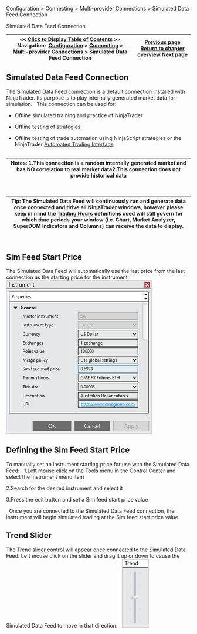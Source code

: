 ﻿
Configuration \> Connecting \> Multi\-provider Connections \> Simulated Data Feed Connection

Simulated Data Feed Connection

| \<\< [Click to Display Table of Contents](simulated_data_feed_connection.md) \>\> **Navigation:**     [Configuration](configuration-1.md) \> [Connecting](connecting-1.md) \> [Multi\-provider Connections](multi-provider-connections-1.md) \> Simulated Data Feed Connection | [Previous page](external_data_feed_connection-1.md) [Return to chapter overview](multi-provider-connections-1.md) [Next page](options-1.md) |
| --- | --- |
## Simulated Data Feed Connection
The Simulated Data Feed connection is a default connection installed with NinjaTrader. Its purpose is to play internally generated market data for simulation. 
 
This connection can be used for:
 
- Offline simulated training and practice of NinjaTrader 

- Offline testing of strategies 

- Offline testing of trade automation using NinjaScript strategies or the NinjaTrader [Automated Trading Interface](automated_trading_interface_at-1.md) 

## 

| Notes: 1\.This connection is a random internally generated market and has NO correlation to real market data2\.This connection does not provide historical data |
| --- |
 

| Tip: The Simulated Data Feed will continuously run and generate data once connected and drive all NinjaTrader windows, however please keep in mind the [Trading Hours](tradinghours-1.md) definitions used will still govern for which time periods your window (i.e. Chart, Market Analyzer, SuperDOM Indicators and Columns) can receive the data to display. |
| --- |
 
## Sim Feed Start Price
The Simulated Data Feed will automatically use the last price from the last connection as the starting price for the instrument.
 
![Connecting_SimulatedDataFeed1](connecting_simulateddatafeed1.png)
 
## Defining the Sim Feed Start Price
To manually set an instrument starting price for use with the Simulated Data Feed:
 
1\.Left mouse click on the Tools menu in the Control Center and select the Instrument menu item 

2\.Search for the desired instrument and select it

3\.Press the edit button and set a Sim feed start price value

 
Once you are connected to the Simulated Data Feed connection, the instrument will begin simulated trading at the Sim feed start price value. 
## 
## Trend Slider
The Trend slider control will appear once connected to the Simulated Data Feed. Left mouse click on the slider and drag it up or down to cause the Simulated Data Feed to move in that direction.
 
![Connections_SimulatedDataFeed_TrendSlider](connections_simulateddatafeed_trendslider.png)
